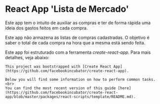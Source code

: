 # React App 'Lista de Mercado'

Este app tem o intuito de auxiliar as compras e ter de forma rápida uma ideia dos gastos feitos em cada compra.

Este app não armazena as listas de compras cadastradas. O objetivo é saber o total de cada compra na hora que a mesma está sendo feita.

Este app foi estruturado com a ferramenta *create-react-app*. Para mais detalhes, veja abaixo:

```
This project was bootstrapped with [Create React App](https://github.com/facebookincubator/create-react-app).

Below you will find some information on how to perform common tasks.<br>
You can find the most recent version of this guide [here](https://github.com/facebookincubator/create-react-app/blob/master/packages/react-scripts/template/README.md).
```
